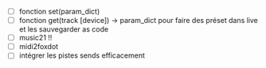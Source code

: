 


- [ ] fonction set(param_dict)
- [ ] fonction get(track [device]) -> param_dict pour faire des préset dans live et les sauvegarder as code
- [ ] music21 !!
- [ ] midi2foxdot
- [ ] intégrer les pistes sends efficacement
